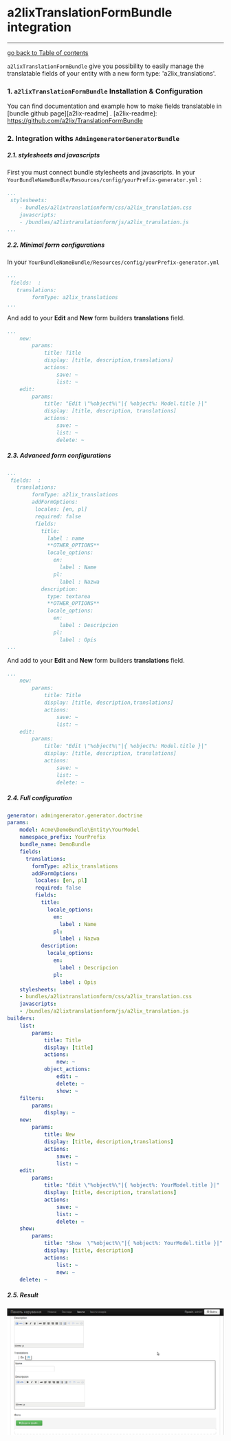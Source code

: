 # a2lixTranslationFormBundle integration
---------------------------------------

[go back to Table of contents][back-to-index]

[back-to-index]: https://github.com/symfony2admingenerator/AdmingeneratorGeneratorBundle/blob/master/Resources/doc/documentation.md#7-cookbook

 `a2lixTranslationFormBundle` give you possibility to easily manage the translatable fields of your entity with a new form type: 'a2lix_translations'.

### 1. `a2lixTranslationFormBundle` Installation & Configuration

You can find documentation and example how to make fields translatable in [bundle github page][a2lix-readme] .
[a2lix-readme]: https://github.com/a2lix/TranslationFormBundle

### 2. Integration withs `AdmingeneratorGeneratorBundle`

##### 2.1. stylesheets and javascripts
First you  must connect bundle stylesheets and javascripts. In your `YourBundleNameBundle/Resources/config/yourPrefix-generator.yml` :

```yaml
...
 stylesheets:
    - bundles/a2lixtranslationform/css/a2lix_translation.css
    javascripts:
    - /bundles/a2lixtranslationform/js/a2lix_translation.js
...
```

##### 2.2. Minimal forrn configurations

 In your `YourBundleNameBundle/Resources/config/yourPrefix-generator.yml`


```yaml
...
 fields:  :
   translations:
        formType: a2lix_translations
...
```

And add to your **Edit** and **New** form builders **translations** field.

```yaml
...
    new:
        params:
            title: Title
            display: [title, description,translations]
            actions:
                save: ~
                list: ~
    edit:
        params:
            title: "Edit \"%object%\"|{ %object%: Model.title }|"
            display: [title, description, translations]
            actions:
                save: ~
                list: ~
                delete: ~
```

##### 2.3. Advanced forrn configurations

```yaml
...
 fields:  :
   translations:
        formType: a2lix_translations
        addFormOptions:
         locales: [en, pl]
         required: false
         fields: 
           title:
             label : name
             **OTHER_OPTIONS**       
             locale_options:
               en: 
                 label : Name
               pl:
                 label : Nazwa
           description:
             type: textarea
             **OTHER_OPTIONS** 
             locale_options:
               en: 
                 label : Descripcion
               pl:
                 label : Opis  
...
```

And add to your **Edit** and **New** form builders **translations** field.

```yaml
...
    new:
        params:
            title: Title
            display: [title, description,translations]
            actions:
                save: ~
                list: ~
    edit:
        params:
            title: "Edit \"%object%\"|{ %object%: Model.title }|"
            display: [title, description, translations]
            actions:
                save: ~
                list: ~
                delete: ~
```

##### 2.4. Full  configuration

```yaml
generator: admingenerator.generator.doctrine
params:
    model: Acme\DemoBundle\Entity\YourModel
    namespace_prefix: YourPrefix
    bundle_name: DemoBundle
    fields:  
      translations:
        formType: a2lix_translations
        addFormOptions:
         locales: [en, pl]
         required: false
         fields: 
           title:
             locale_options:
               en: 
                 label : Name
               pl:
                 label : Nazwa
           description:
             locale_options:
               en: 
                 label : Descripcion
               pl:
                 label : Opis  
    stylesheets:
    - bundles/a2lixtranslationform/css/a2lix_translation.css
    javascripts:
    - /bundles/a2lixtranslationform/js/a2lix_translation.js
builders:
    list:
        params:
            title: Title
            display: [title]
            actions:
                new: ~
            object_actions:
                edit: ~
                delete: ~
                show: ~
    filters:
        params:
            display: ~
    new:
        params:
            title: New
            display: [title, description,translations]
            actions:
                save: ~
                list: ~
    edit:
        params:
            title: "Edit \"%object%\"|{ %object%: YourModel.title }|"
            display: [title, description, translations]
            actions:
                save: ~
                list: ~
                delete: ~
    show:
        params:
            title: "Show  \"%object%\"|{ %object%: YourModel.title }|"
            display: [title, description]
            actions:
                list: ~
                new: ~
    delete: ~
```

##### 2.5. Result

![i18n form](https://github.com/symfony2admingenerator/AdmingeneratorGeneratorBundle/blob/master/Resources/doc/cookbook/images/a2lix-integrations.png)
